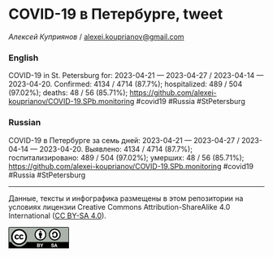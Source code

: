 COVID-19 в Петербурге, tweet
============================

*Алексей Куприянов* /
<a href="mailto:alexei.kouprianov@gmail.com" class="email">alexei.kouprianov@gmail.com</a>

### English

COVID-19 in St. Petersburg for: 2023-04-21 — 2023-04-27 / 2023-04-14 —
2023-04-20. Сonfirmed: 4134 / 4714 (87.7%); hospitalized: 489 / 504
(97.02%); deaths: 48 / 56 (85.71%);
<a href="https://github.com/alexei-kouprianov/COVID-19.SPb.monitoring" class="uri">https://github.com/alexei-kouprianov/COVID-19.SPb.monitoring</a>
\#covid19 \#Russia \#StPetersburg

### Russian

COVID-19 в Петербурге за семь дней: 2023-04-21 — 2023-04-27 / 2023-04-14
— 2023-04-20. Выявлено: 4134 / 4714 (87.7%); госпитализировано: 489 /
504 (97.02%); умерших: 48 / 56 (85.71%);
<a href="https://github.com/alexei-kouprianov/COVID-19.SPb.monitoring" class="uri">https://github.com/alexei-kouprianov/COVID-19.SPb.monitoring</a>
\#covid19 \#Russia \#StPetersburg

------------------------------------------------------------------------

Данные, тексты и инфографика размещены в этом репозитории на условиях
лицензии Creative Commons Attribution-ShareAlike 4.0 International ([CC
BY-SA 4.0](https://creativecommons.org/licenses/by-sa/4.0/)).

![](../misc/CC-BY-SA-icon.png "CC-BY-SA")
